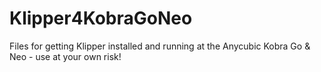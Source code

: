# Klipper4KobraGoNeo
Files for getting Klipper installed and running at the Anycubic Kobra Go &amp; Neo - use at your own risk!

